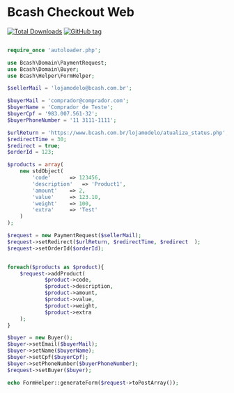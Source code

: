 # Bcash Checkout Web

[![Total Downloads](https://img.shields.io/packagist/dt/bcash/checkout.svg?style=flat)](https://packagist.org/packages/bcash/checkout)
[![GitHub tag](https://img.shields.io/github/tag/payu-br/checkout.svg)](https://github.com/payu-br/checkout)

```php

require_once 'autoloader.php';

use Bcash\Domain\PaymentRequest;
use Bcash\Domain\Buyer;
use Bcash\Helper\FormHelper;

$sellerMail = 'lojamodelo@bcash.com.br';

$buyerMail = 'comprador@comprador.com';
$buyerName = 'Comprador de Teste';
$buyerCpf = '983.007.561-32';
$buyerPhoneNumber = '11 3111-1111';

$urlReturn = 'https://www.bcash.com.br/lojamodelo/atualiza_status.php';
$redirectTime = 30;
$redirect = true;
$orderId = 123;

$products = array(
	new stdObject(
		'code' 		=> 123456,
		'description' 	=> 'Product1',
		'amount'	=> 2,
		'value'		=> 123.10,
		'weight'	=> 100,
		'extra'		=> 'Test'
	)
);

$request = new PaymentRequest($sellerMail);
$request->setRedirect($urlReturn, $redirectTime, $redirect  );
$request->setOrderId($orderId);


foreach($products as $product){
	$request->addProduct(
			$product->code,
			$product->description,
			$product->amount,
			$product->value,
			$product->weight,
			$product->extra
	);
}

$buyer = new Buyer();
$buyer->setEmail($buyerMail);
$buyer->setName($buyerName);
$buyer->setCpf($buyerCpf);
$buyer->setPhoneNumber($buyerPhoneNumber);
$request->setBuyer($buyer);

echo FormHelper::generateForm($request->toPostArray());

```
